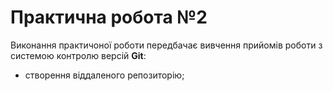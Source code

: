 # Практична робота №2

Виконання практичоної роботи передбачає вивчення прийомів роботи з системою контролю версій **Git**:

 - створення віддаленого репозиторію;
